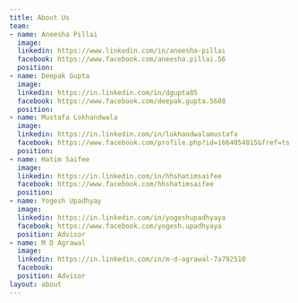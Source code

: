 ```yaml
---
title: About Us
team:
- name: Aneesha Pillai
  image: 
  linkedin: https://www.linkedin.com/in/aneesha-pillai
  facebook: https://www.facebook.com/aneesha.pillai.56
  position: 
- name: Deepak Gupta
  image: 
  linkedin: https://in.linkedin.com/in/dgupta85
  facebook: https://www.facebook.com/deepak.gupta.5688
  position: 
- name: Mustafa Lokhandwala
  image: 
  linkedin: https://in.linkedin.com/in/lokhandwalamustafa
  facebook: https://www.facebook.com/profile.php?id=1664054815&fref=ts
  position: 
- name: Hatim Saifee
  image: 
  linkedin: https://in.linkedin.com/in/hhshatimsaifee
  facebook: https://www.facebook.com/hhshatimsaifee
  position: 
- name: Yogesh Upadhyay
  image: 
  linkedin: https://in.linkedin.com/in/yogeshupadhyaya
  facebook: https://www.facebook.com/yogesh.upadhyaya
  position: Advisor
- name: M D Agrawal
  image: 
  linkedin: https://in.linkedin.com/in/m-d-agrawal-7a792510
  facebook: 
  position: Advisor
layout: about
---
```


